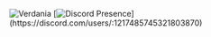 <!--
**839274509162738/839274509162738** is a ✨ _special_ ✨ repository because its `README.md` (this file) appears on your GitHub profile.-->

![Verdania](https://cdn.discordapp.com/attachments/1218603664244211745/1239699012404121601/hKQ0SPC.png?ex=6643df2d&is=66428dad&hm=45b391159a4d4b2dfdd5b4a64573c15bce566eee5563297ca75d5577cab236fc&)
[![Discord Presence](https://lanyard.cnrad.dev/api/1217485745321803870?theme=dark&bg=#3c3836&animated=true&hideDiscrim=true&borderRadius=20px&idleMessage=Probably%20Wasting%20%Time...)](https://discord.com/users/:1217485745321803870)

